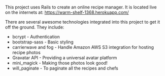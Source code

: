 This project uses Rails to create an online recipe manager. It is located live on the internets at: 
<https://warm-shelf-1368.herokuapp.com/>

There are several awesome technologies integrated into this project to get it off the ground.  They include:

* bcrypt - Authentication
* bootstrap-sass - Basic styling
* carrierwave and fog - Handle Amazon AWS S3 integration for hosting recipe photos
* Gravatar API - Providing a universal avatar platform
* mini_magick - Making those photos look good!
* will_paginate - To paginate all the recipes and chefs